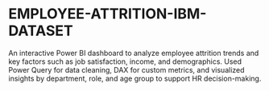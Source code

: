 # EMPLOYEE-ATTRITION-IBM-DATASET
An interactive Power BI dashboard to analyze employee attrition trends and key factors such as job satisfaction, income, and demographics. Used Power Query for data cleaning, DAX for custom metrics, and visualized insights by department, role, and age group to support HR decision-making.

